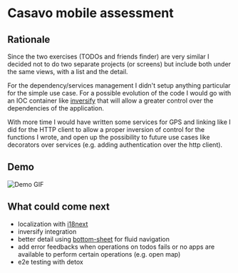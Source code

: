 # Casavo mobile assessment

## Rationale

Since the two exercises (TODOs and friends finder) are very similar I decided not to do two separate projects (or screens) but include both under the same views, with a list and the detail.

For the dependency/services management I didn't setup anything particular for the simple use case. For a possible evolution of the code I would go with an IOC container like [inversify](https://inversify.io/) that will allow a greater control over the dependencies of the application.

With more time I would have written some services for GPS and linking like I did for the HTTP client to allow a proper inversion of control for the functions I wrote, and open up the possibility to future use cases like decorators over services (e.g. adding authentication over the http client).

## Demo

![Demo GIF](./demo.gif)

## What could come next

- localization with [i18next](https://www.i18next.com/)
- inversify integration
- better detail using [bottom-sheet](https://gorhom.github.io/react-native-bottom-sheet/) for fluid navigation
- add error feedbacks when operations on todos fails or no apps are available to perform certain operations (e.g. open map)
- e2e testing with detox
